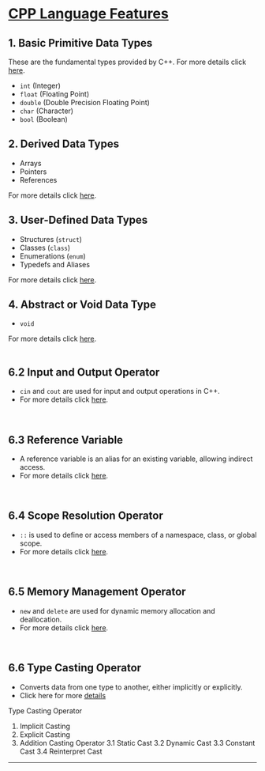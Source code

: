 # [CPP Language Features](#cpp-language-features)

## 1. Basic Primitive Data Types
These are the fundamental types provided by C++. For more details click [here](https://github.com/ingaleshubhankar/CPP-HANDBOOK/blob/main/C%2B%2B%20Language%20Features/DataTypes.md#1-basic-primitive-data-types).
- `int` (Integer)
- `float` (Floating Point)
- `double` (Double Precision Floating Point)
- `char` (Character)
- `bool` (Boolean)

## 2. Derived Data Types
- Arrays
- Pointers
- References<br>

For more details click [here](https://github.com/ingaleshubhankar/CPP-HANDBOOK/blob/main/C%2B%2B%20Language%20Features/DataTypes.md#2-derived-data-types).


## 3. User-Defined Data Types
- Structures (`struct`)
- Classes (`class`)
- Enumerations (`enum`)
- Typedefs and Aliases<br>

For more details click [here](https://github.com/ingaleshubhankar/CPP-HANDBOOK/blob/main/C%2B%2B%20Language%20Features/DataTypes.md#3-user-defined-data-types).


## 4. Abstract or Void Data Type
- `void` <br>

For more details click [here](https://github.com/ingaleshubhankar/CPP-HANDBOOK/blob/main/C%2B%2B%20Language%20Features/DataTypes.md#4-abstract-or-void-data-type).
<br>
<br>


## 6.2 Input and Output Operator
- `cin` and `cout` are used for input and output operations in C++. 
 - For more details click [here](https://github.com/ingaleshubhankar/CPP-HANDBOOK/blob/main/C%2B%2B%20Language%20Features/InputOutputOpr.md#input--output-in-c).
<br>


## 6.3 Reference Variable
- A reference variable is an alias for an existing variable, allowing indirect access.
 - For more details click [here](https://github.com/ingaleshubhankar/CPP-HANDBOOK/blob/main/C%2B%2B%20Language%20Features/ReferenceVariable.md#reference-variable).
<br>


## 6.4 Scope Resolution Operator
- `::` is used to define or access members of a namespace, class, or global scope.
- For more details click [here](https://github.com/ingaleshubhankar/CPP-HANDBOOK/blob/main/C%2B%2B%20Language%20Features/ScopeResolutionOperator.md#scope-resolution-operator).
<br>


## 6.5 Memory Management Operator
 - `new` and `delete` are used for dynamic memory allocation and deallocation.
 - For more details click [here](https://github.com/ingaleshubhankar/CPP-HANDBOOK/blob/main/C%2B%2B%20Language%20Features/MemoryManagementOperator.md#memory-management-operators).
<br>


## 6.6 Type Casting Operator
- Converts data from one type to another, either implicitly or explicitly.
- Click here for more [details](https://github.com/ingaleshubhankar/CPP-HANDBOOK/blob/main/C%2B%2B%20Language%20Features/TypeCastingOperator.md#type-casting-operator)

Type Casting Operator
1.  Implicit Casting
2.  Explicit Casting
3.  Addition Casting Operator
3.1   Static Cast
3.2   Dynamic Cast
3.3   Constant Cast
3.4   Reinterpret Cast


---
